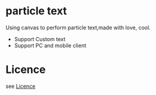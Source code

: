 # particle text
Using canvas to perform particle text,made with love, cool.
- Support Custom text
- Support PC and mobile client
# Licence
see [Licence](LICENCE.md)